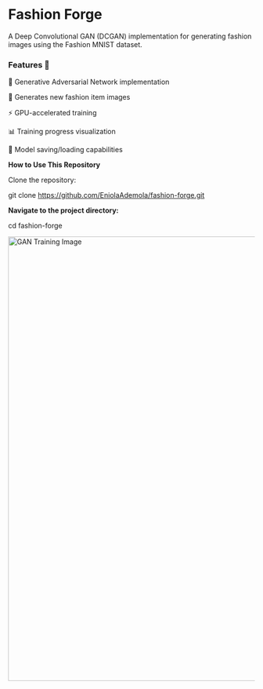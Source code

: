 # Fashion Forge
A Deep Convolutional GAN (DCGAN) implementation for generating fashion images using the Fashion MNIST dataset.



### Features 🚀

🧠 Generative Adversarial Network implementation

👗 Generates new fashion item images

⚡ GPU-accelerated training

📊 Training progress visualization

💾 Model saving/loading capabilities



**How to Use This Repository**


Clone the repository:

git clone https://github.com/EniolaAdemola/fashion-forge.git

**Navigate to the project directory:**

cd fashion-forge


<img width="906" alt="GAN Training Image" src="https://github.com/user-attachments/assets/a0a5af99-0855-4231-9f34-0080e40bce3f" />
